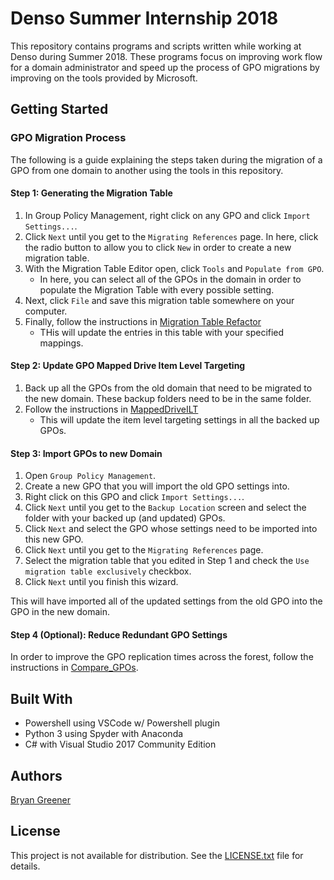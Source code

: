# Denso Summer Internship 2018

This repository contains programs and scripts written while working at Denso during Summer 2018. These programs focus on improving work flow for a domain administrator and speed up the process of GPO migrations by improving on the tools provided by Microsoft.

## Getting Started

### GPO Migration Process

The following is a guide explaining the steps taken during the migration of a GPO from one domain to another using the tools in this repository.

#### Step 1: Generating the Migration Table

1. In Group Policy Management, right click on any GPO and click `Import Settings...`.
2. Click `Next` until you get to the `Migrating References` page. In here, click the radio button to allow you to click `New` in order to create a new migration table. 
3. With the Migration Table Editor open, click `Tools` and `Populate from GPO`. 
   * In here, you can select all of the GPOs in the domain in order to populate the Migration Table with every possible setting. 
4. Next, click `File` and save this migration table somewhere on your computer.
5. Finally, follow the instructions in [Migration Table Refactor](https://github.com/bryangreener/Denso/tree/master/MigrationTableRefactor)
   * THis will update the entries in this table with your specified mappings.

#### Step 2: Update GPO Mapped Drive Item Level Targeting

1. Back up all the GPOs from the old domain that need to be migrated to the new domain. These backup folders need to be in the same folder.
2. Follow the instructions in [MappedDriveILT](https://github.com/bryangreener/Denso/tree/master/MappedDriveILT)
   * This will update the item level targeting settings in all the backed up GPOs.

#### Step 3: Import GPOs to new Domain

1. Open `Group Policy Management`.
2. Create a new GPO that you will import the old GPO settings into.
3. Right click on this GPO and click `Import Settings...`.
4. Click `Next` until you get to the `Backup Location` screen and select the folder with your backed up (and updated) GPOs.
5. Click `Next` and select the GPO whose settings need to be imported into this new GPO.
6. Click `Next` until you get to the `Migrating References` page.
7. Select the migration table that you edited in Step 1 and check the `Use migration table exclusively` checkbox.
8. Click `Next` until you finish this wizard.

This will have imported all of the updated settings from the old GPO into the GPO in the new domain.

#### Step 4 (Optional): Reduce Redundant GPO Settings

In order to improve the GPO replication times across the forest, follow the instructions in [Compare_GPOs](https://github.com/bryangreener/Denso/tree/master/Compare_GPOs).

## Built With

* Powershell using VSCode w/ Powershell plugin
* Python 3 using Spyder with Anaconda
* C# with Visual Studio 2017 Community Edition

## Authors

[Bryan Greener](https://github.com/bryangreener)

## License

This project is not available for distribution. See the [LICENSE.txt](https://github.com/bryangreener/Denso/blob/master/LICENSE.txt) file for details.
